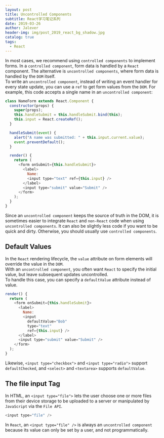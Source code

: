 ```yaml
---
layout: post
title: Uncontrolled Components
subtitle: React学习笔记系列
date: 2019-03-26
author: Jalever
header-img: img/post_2019_react_bg_shadow.jpg
catalog: true
tags:
  - React
---
```


In most cases, we recommend using `controlled components` to implement forms. In a `controlled component`, form data is handled by a `React` component. The alternative is `uncontrolled components`, where form data is handled by the `DOM` itself.<br>
To write an `uncontrolled component`, instead of writing an event handler for every state update, you can use a `ref` to get form values from the `DOM`.
For example, this code accepts a single name in an `uncontrolled component`:

```javascript
class NameForm extends React.Component {
  constructor(props) {
    super(props);
    this.handleSubmit = this.handleSubmit.bind(this);
    this.input = React.createRef();
  }

  handleSubmit(event) {
    alert("A name was submitted: " + this.input.current.value);
    event.preventDefault();
  }

  render() {
    return (
      <form onSubmit={this.handleSubmit}>
        <label>
          Name:
          <input type="text" ref={this.input} />
        </label>
        <input type="submit" value="Submit" />
      </form>
    );
  }
}
```

Since an `uncontrolled component` keeps the source of truth in the DOM, it is sometimes easier to integrate `React` and `non-React` code when using `uncontrolled components`. It can also be slightly less code if you want to be quick and dirty. Otherwise, you should usually use `controlled components`.

## Default Values
In the `React` rendering lifecycle, the `value` attribute on form elements will override the value in the `DOM`. <br>
With an `uncontrolled component`, you often want `React` to specify the initial value, but leave subsequent updates uncontrolled. <br>
To handle this case, you can specify a `defaultValue` attribute instead of value.
```javascript
render() {
  return (
    <form onSubmit={this.handleSubmit}>
      <label>
        Name:
        <input
          defaultValue="Bob"
          type="text"
          ref={this.input} />
      </label>
      <input type="submit" value="Submit" />
    </form>
  );
}
```
Likewise, `<input type="checkbox">` and `<input type="radio">` support `defaultChecked`, and `<select>` and `<textarea>` supports `defaultValue`.


## The file input Tag
In HTML, an `<input type="file">` lets the user choose one or more files from their device storage to be uploaded to a server or manipulated by `JavaScript` via the `File API`.
```javascript
<input type="file" />
```
In `React`, an `<input type="file" />` is always an `uncontrolled component` because its value can only be set by a user, and not programmatically.